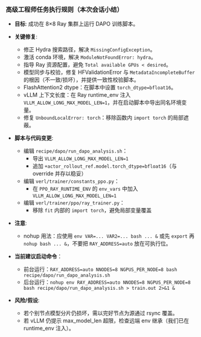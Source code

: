 ### 高级工程师任务执行规则（本次会话小结）

- **目标**: 成功在 8×8 Ray 集群上运行 DAPO 训练脚本。
- **关键修复**:
  - 修正 Hydra 搜索路径，解决 `MissingConfigException`。
  - 激活 conda 环境，解决 `ModuleNotFoundError: hydra`。
  - 指导 Ray 资源配置，避免 `Total available GPUs < desired`。
  - 模型同步与校验，修复 HFValidationError 与 `MetadataIncompleteBuffer` 的根因（不一致/损坏），并提供一致性校验脚本。
  - FlashAttention2 dtype：在脚本中设置 `torch_dtype=bfloat16`。
  - vLLM 上下文长度：在 Ray runtime_env 注入 `VLLM_ALLOW_LONG_MAX_MODEL_LEN=1`，并在启动脚本中导出同名环境变量。
  - 修复 `UnboundLocalError: torch`：移除函数内 `import torch` 的局部遮蔽。
- **脚本与代码变更**:
  - 编辑 `recipe/dapo/run_dapo_analysis.sh`：
    - 导出 `VLLM_ALLOW_LONG_MAX_MODEL_LEN=1`
    - 追加 `+actor_rollout_ref.model.torch_dtype=bfloat16`（与 override 并存以稳妥）
  - 编辑 `verl/trainer/constants_ppo.py`：
    - 在 `PPO_RAY_RUNTIME_ENV` 的 `env_vars` 中加入 `VLLM_ALLOW_LONG_MAX_MODEL_LEN=1`
  - 编辑 `verl/trainer/ppo/ray_trainer.py`：
    - 移除 `fit` 内部的 `import torch`，避免局部变量覆盖
- **注意**:
  - nohup 用法：应使用 `env VAR=... VAR2=... bash ... &` 或先 `export` 再 `nohup bash ... &`，不要把 `RAY_ADDRESS=auto` 放在可执行位。

- **当前建议启动命令**：
  - 前台运行：`RAY_ADDRESS=auto NNODES=8 NGPUS_PER_NODE=8 bash recipe/dapo/run_dapo_analysis.sh`
  - 后台运行：`nohup env RAY_ADDRESS=auto NNODES=8 NGPUS_PER_NODE=8 bash recipe/dapo/run_dapo_analysis.sh > train.out 2>&1 &`

- **风险/假设**:
  - 若个别节点模型分片仍损坏，需以完好节点为源通过 rsync 覆盖。
  - 若 vLLM 仍提示 max_model_len 超限，检查远端 env 继承（我们已在 runtime_env 注入）。


